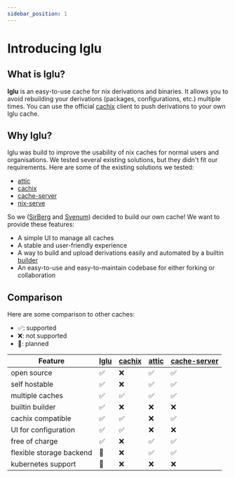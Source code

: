 ```yaml
---
sidebar_position: 1
---
```

# Introducing Iglu

## What is Iglu?
**Iglu** is an easy-to-use cache for nix derivations and binaries. It allows you to avoid rebuilding your derivations (packages, configurations, etc.) multiple times.
You can use the official [cachix](https://hackage.haskell.org/package/cachix) client to push derivations to your own Iglu cache.

## Why Iglu?
Iglu was build to improve the usability of nix caches for normal users and organisations. We tested several existing solutions, but they didn't fit our requirements. Here are some of the existing solutions we tested:

- [attic](https://github.com/zhaofengli/attic/)
- [cachix](https://www.cachix.org/)
- [cache-server](https://github.com/mifka01/cache-server)
- [nix-serve](https://github.com/edolstra/nix-serve)

So we ([SirBerg](https://github.com/SirBerg) and [Svenum](https://github.com/Svenum)) decided to build our own cache!
We want to provide these features:

- A simple UI to manage all caches
- A stable and user-friendly experience
- A way to build and upload derivations easily and automated by a builtin [builder](https://github.com/iglu-sh/builder)
- An easy-to-use and easy-to-maintain codebase for either forking or collaboration

## Comparison
Here are some comparison to other caches:
- ✅: supported
- ❌: not supported
- 📅: planned

|Feature|[Iglu](https://github.com/iglu-sh/controller)|[cachix](https://www.cachix.org/)|[attic](https://github.com/zhaofengli/attic/)|[cache-server](https://github.com/mifka01/cache-server)|
|-------|---------------------------------------------|---------------------------------|---------------------------------------------|-------------------------------------------------------|
|open source             |✅|❌|✅|✅|
|self hostable           |✅|❌|✅|✅|
|multiple caches         |✅|✅|✅|✅|
|builtin builder         |✅|❌|❌|❌|
|cachix compatible       |✅|✅|❌|✅|
|UI for configuration    |✅|✅|❌|❌|
|free of charge          |✅|❌|✅|✅|
|flexible storage backend|📅|❌|✅|✅|
|kubernetes support      |📅|❌|❌|❌|

